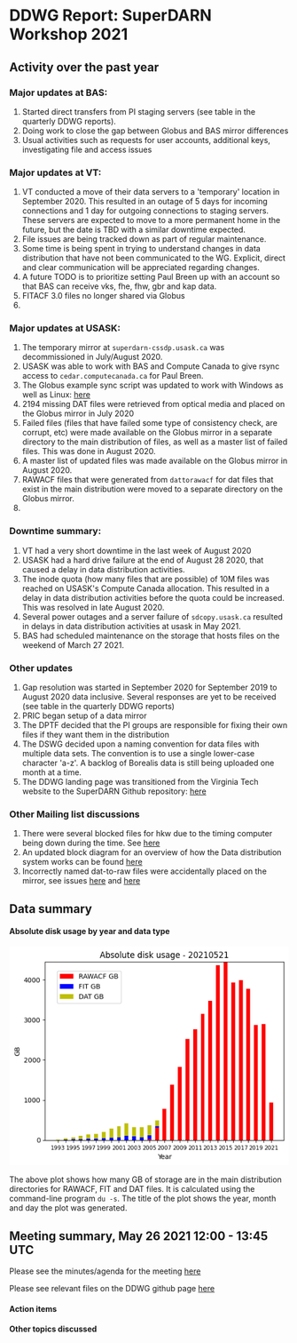 # DDWG Report: SuperDARN Workshop 2021

## Activity over the past year

###  Major updates at BAS:
1. Started direct transfers from PI staging servers (see table in the quarterly DDWG reports).
1. Doing work to close the gap between Globus and BAS mirror differences
1. Usual activities such as requests for user accounts, additional keys, investigating file and access issues

###  Major updates at VT: 
1. VT conducted a move of their data servers to a 'temporary' location in September 2020. This resulted in
an outage of 5 days for incoming connections and 1 day for outgoing connections to staging servers. These 
servers are expected to move to a more permanent home in the future, but the date is TBD with a similar downtime expected.    
1. File issues are being tracked down as part of regular maintenance.
1. Some time is being spent in trying to understand changes in data distribution that have not been communicated to the WG. 
Explicit, direct and clear communication will be appreciated regarding changes.
1. A future TODO is to prioritize setting Paul Breen up with an account so that BAS can receive vks, fhe, fhw, gbr and kap data.
1. FITACF 3.0 files no longer shared via Globus
1. 

###  Major updates at USASK:
1. The temporary mirror at `superdarn-cssdp.usask.ca` was decommissioned in July/August 2020.
1. USASK was able to work with BAS and Compute Canada to give rsync access to `cedar.computecanada.ca` for Paul Breen.
1. The Globus example sync script was updated to work with Windows as well as Linux: [here](https://github.com/SuperDARNCanada/globus/blob/master/sync_radar_data_globus.py)
1. 2194 missing DAT files were retrieved from optical media and placed on the Globus mirror in July 2020
1. Failed files (files that have failed some type of consistency check, are corrupt, etc) were made available on the Globus mirror in a separate directory to the main distribution of files, as well as a master list of failed files. This was done in August 2020.
1. A master list of updated files was made available on the Globus mirror in August 2020.
1. RAWACF files that were generated from `dattorawacf` for dat files that exist in the main distribution were moved to a separate directory on the Globus mirror. 
1. 

### Downtime summary:
1. VT had a very short downtime in the last week of August 2020
1. USASK had a hard drive failure at the end of August 28 2020, that caused a delay in data distribution activities.
1. The inode quota (how many files that are possible) of 10M files was reached on USASK's Compute Canada allocation. This resulted in a delay in data distribution activities before the quota could be increased. This was resolved in late August 2020.
1. Several power outages and a server failure of `sdcopy.usask.ca` resulted in delays in data distribution activities at usask in May 2021.
1. BAS had scheduled maintenance on the storage that hosts files on the weekend of March 27 2021.

### Other updates 
1. Gap resolution was started in September 2020 for September 2019 to August 2020 data inclusive. 
Several responses are yet to be received (see table in the quarterly DDWG reports)
1. PRIC began setup of a data mirror
1. The DPTF decided that the PI groups are responsible for fixing their own files if they want them in the distribution 
1. The DSWG decided upon a naming convention for data files with multiple data sets. The convention is to use a single lower-case character 'a-z'. A backlog of Borealis data is still being uploaded one month at a time.
1. The DDWG landing page was transitioned from the Virginia Tech website to the SuperDARN Github repository: [here](https://github.com/SuperDARN/DDWG/tree/master)

### Other Mailing list discussions 
1. There were several blocked files for hkw due to the timing computer being down during the time. See [here](https://github.com/SuperDARN/DDWG/issues/3)
1. An updated block diagram for an overview of how the Data distribution system works can be found [here](https://github.com/SuperDARN/DDWG/blob/master/img/SD_data_distribution_overview.pdf)
1. Incorrectly named dat-to-raw files were accidentally placed on the mirror, see issues [here](https://github.com/SuperDARN/DDWG/issues/38) and [here](https://github.com/SuperDARN/DDWG/issues/39)


## Data summary

#### Absolute disk usage by year and data type
![disk_usage](../img/du_20210521.png)

The above plot shows how many GB of storage are in the main distribution directories for RAWACF, 
FIT and DAT files. It is calculated using the command-line program `du -s`. The title of the plot
shows the year, month and day the plot was generated. 

## Meeting summary, May 26 2021 12:00 - 13:45 UTC
Please see the minutes/agenda for the meeting 
[here](https://github.com/SuperDARN/DDWG/blob/master/meetings/minutes_20210526_12utc.md)


Please see relevant files on the DDWG github page 
[here](https://github.com/SuperDARN/DDWG/tree/master) 

#### Action items


#### Other topics discussed

